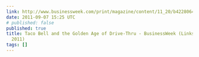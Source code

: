 ```yaml
---
link: http://www.businessweek.com/print/magazine/content/11_20/b4228064581642.htm
date: 2011-09-07 15:25 UTC
# published: false
published: true
title: Taco Bell and the Golden Age of Drive-Thru - BusinessWeek (Links for 4 September
  2011)
tags: []
---
```



